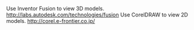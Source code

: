 Use Inventor Fusion to view 3D models. http://labs.autodesk.com/technologies/fusion
Use CorelDRAW to view 2D models. http://corel.e-frontier.co.jp/

